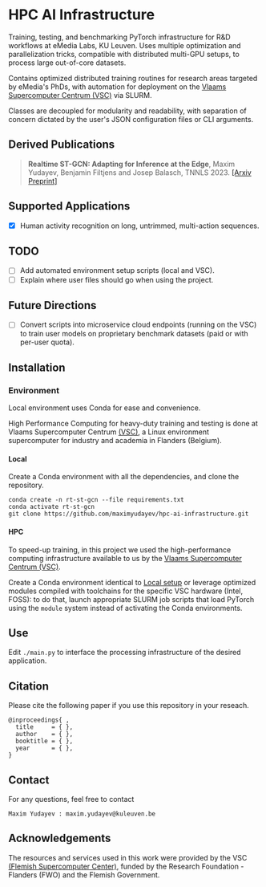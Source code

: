 # HPC AI Infrastructure
Training, testing, and benchmarking PyTorch infrastructure for R&D workflows at eMedia Labs, KU Leuven. Uses multiple optimization and parallelization tricks, compatible with distributed multi-GPU setups, to process large out-of-core datasets.

Contains optimized distributed training routines for research areas targeted by eMedia's PhDs, with automation for deployment on the [Vlaams Supercomputer Centrum (VSC)](https://www.vscentrum.be/) via SLURM.

Classes are decoupled for modularity and readability, with separation of concern dictated by the user's JSON configuration files or CLI arguments.

## Derived Publications
> **Realtime ST-GCN: Adapting for Inference at the Edge**, Maxim Yudayev, Benjamin Filtjens and Josep Balasch, TNNLS 2023. [[Arxiv Preprint]](https://www.youtube.com/watch?v=BBJa32lCaaY)

## Supported Applications
- [X] Human activity recognition on long, untrimmed, multi-action sequences.

## TODO
- [ ] Add automated environment setup scripts (local and VSC).
- [ ] Explain where user files should go when using the project.

## Future Directions
- [ ] Convert scripts into microservice cloud endpoints (running on the VSC) to train user models on proprietary benchmark datasets (paid or with per-user quota).

## Installation
### Environment
Local environment uses Conda for ease and convenience. 

High Performance Computing for heavy-duty training and testing is done at Vlaams Supercomputer Centrum [(VSC)](https://www.vscentrum.be/), a Linux environment supercomputer for industry and academia in Flanders (Belgium).

#### **Local**
Create a Conda environment with all the dependencies, and clone the repository.
```shell
conda create -n rt-st-gcn --file requirements.txt
conda activate rt-st-gcn
git clone https://github.com/maximyudayev/hpc-ai-infrastructure.git
```

#### **HPC**
To speed-up training, in this project we used the high-performance computing infrastructure available to us by the [Vlaams Supercomputer Centrum (VSC)](https://www.vscentrum.be/).

Create a Conda environment identical to [Local setup](#local) or leverage optimized modules compiled with toolchains for the specific VSC hardware (Intel, FOSS): to do that, launch appropriate SLURM job scripts that load PyTorch using the `module` system instead of activating the Conda environments.

## Use
Edit `./main.py` to interface the processing infrastructure of the desired application.

## Citation
Please cite the following paper if you use this repository in your reseach.
```
@inproceedings{ ,
  title     = { },
  author    = { },
  booktitle = { },
  year      = { },
}
```

## Contact
For any questions, feel free to contact
```
Maxim Yudayev : maxim.yudayev@kuleuven.be
```

## Acknowledgements
The resources and services used in this work were provided by the VSC [(Flemish Supercomputer Center)](https://www.vscentrum.be/), funded by the Research Foundation - Flanders (FWO) and the Flemish Government.
